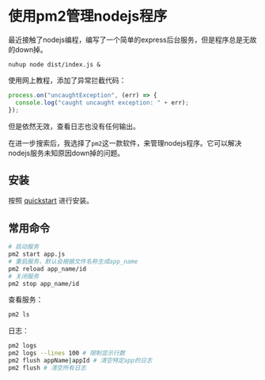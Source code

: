 # 使用pm2管理nodejs程序

最近接触了nodejs编程，编写了一个简单的express后台服务，但是程序总是无故的down掉。

```
nuhup node dist/index.js &
```

使用网上教程，添加了异常拦截代码：

```js
process.on("uncaughtException", (err) => {
  console.log("caught uncaught exception: " + err);
});
```

但是依然无效，查看日志也没有任何输出。

在进一步搜索后，我选择了`pm2`这一款软件，来管理nodejs程序。它可以解决nodejs服务未知原因down掉的问题。

## 安装

按照 [quickstart](https://pm2.keymetrics.io/docs/usage/quick-start/) 进行安装。

## 常用命令

```bash
# 启动服务
pm2 start app.js
# 重启服务，默认会根据文件名称生成app_name
pm2 reload app_name/id
# 关闭服务
pm2 stop app_name/id
```

查看服务：

```bash
pm2 ls
```

日志：

```bash
pm2 logs
pm2 logs --lines 100 # 限制显示行数
pm2 flush appName|appId # 清空特定app的日志
pm2 flush # 清空所有日志
```
